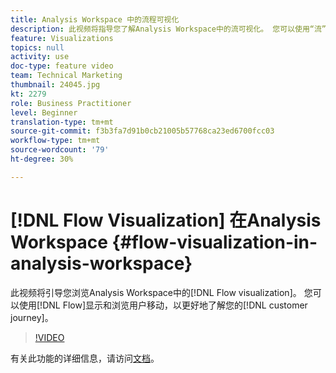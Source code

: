 ```yaml
---
title: Analysis Workspace 中的流程可视化
description: 此视频将指导您了解Analysis Workspace中的流可视化。 您可以使用“流”来展示和探索用户移动，从而更好地了解您的客户旅程。
feature: Visualizations
topics: null
activity: use
doc-type: feature video
team: Technical Marketing
thumbnail: 24045.jpg
kt: 2279
role: Business Practitioner
level: Beginner
translation-type: tm+mt
source-git-commit: f3b3fa7d91b0cb21005b57768ca23ed6700fcc03
workflow-type: tm+mt
source-wordcount: '79'
ht-degree: 30%

---
```



# [!DNL Flow Visualization] 在Analysis Workspace  {#flow-visualization-in-analysis-workspace}

此视频将引导您浏览Analysis Workspace中的[!DNL Flow visualization]。 您可以使用[!DNL Flow]显示和浏览用户移动，以更好地了解您的[!DNL customer journey]。

>[!VIDEO](https://video.tv.adobe.com/v/24045/?quality=12)

有关此功能的详细信息，请访问[文档](https://marketing.adobe.com/resources/help/zh_CN/analytics/analysis-workspace/flow.html)。
